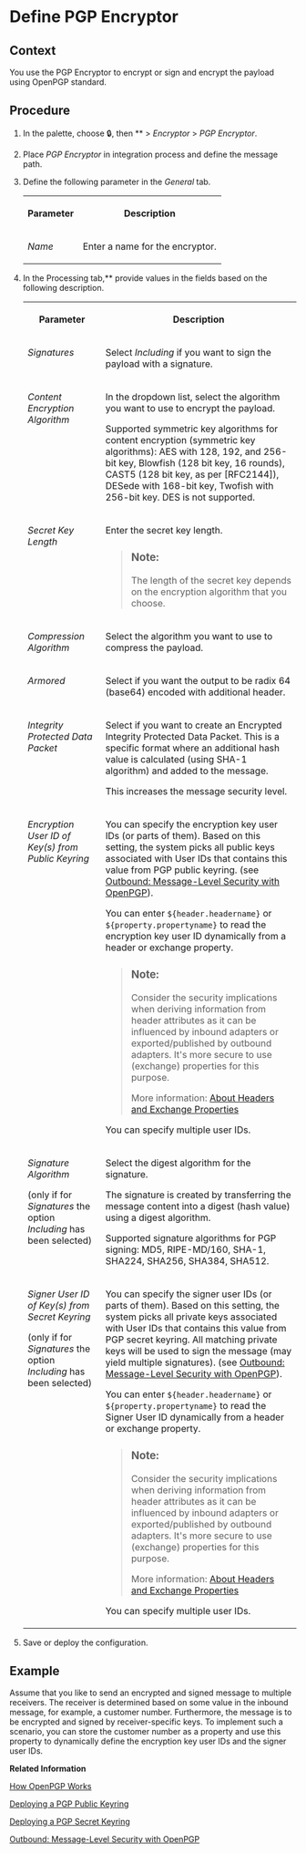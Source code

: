 <!-- loio7a07766899c84ed2bb38897e3a332032 -->

<link rel="stylesheet" type="text/css" href="../css/sap-icons.css"/>

# Define PGP Encryptor



## Context

You use the PGP Encryptor to encrypt or sign and encrypt the payload using OpenPGP standard.



## Procedure

1.  In the palette, choose :lock:, then ** \> *Encryptor* \> *PGP Encryptor*.

2.  Place *PGP Encryptor* in integration process and define the message path.

3.  Define the following parameter in the *General* tab.


    <table>
    <tr>
    <th valign="top">

    Parameter
    
    </th>
    <th valign="top">

    Description
    
    </th>
    </tr>
    <tr>
    <td valign="top">
    
    *Name*
    
    </td>
    <td valign="top">
    
    Enter a name for the encryptor.
    
    </td>
    </tr>
    </table>
    
4.  In the Processing tab,** provide values in the fields based on the following description.


    <table>
    <tr>
    <th valign="top">

    Parameter
    
    </th>
    <th valign="top">

    Description
    
    </th>
    </tr>
    <tr>
    <td valign="top">
    
    *Signatures* 
    
    </td>
    <td valign="top">
    
    Select *Including* if you want to sign the payload with a signature.
    
    </td>
    </tr>
    <tr>
    <td valign="top">
    
    *Content Encryption Algorithm* 
    
    </td>
    <td valign="top">
    
    In the dropdown list, select the algorithm you want to use to encrypt the payload.

    Supported symmetric key algorithms for content encryption \(symmetric key algorithms\): AES with 128, 192, and 256-bit key, Blowfish \(128 bit key, 16 rounds\), CAST5 \(128 bit key, as per \[RFC2144\]\), DESede with 168-bit key, Twofish with 256-bit key. DES is not supported.
    
    </td>
    </tr>
    <tr>
    <td valign="top">
    
    *Secret Key Length* 
    
    </td>
    <td valign="top">
    
    Enter the secret key length.

    > ### Note:  
    > The length of the secret key depends on the encryption algorithm that you choose.


    
    </td>
    </tr>
    <tr>
    <td valign="top">
    
    *Compression Algorithm* 
    
    </td>
    <td valign="top">
    
    Select the algorithm you want to use to compress the payload.
    
    </td>
    </tr>
    <tr>
    <td valign="top">
    
    *Armored* 
    
    </td>
    <td valign="top">
    
    Select if you want the output to be radix 64 \(base64\) encoded with additional header.
    
    </td>
    </tr>
    <tr>
    <td valign="top">
    
    *Integrity Protected Data Packet* 
    
    </td>
    <td valign="top">
    
    Select if you want to create an Encrypted Integrity Protected Data Packet. This is a specific format where an additional hash value is calculated \(using SHA-1 algorithm\) and added to the message.

    This increases the message security level.
    
    </td>
    </tr>
    <tr>
    <td valign="top">
    
    *Encryption User ID of Key\(s\) from Public Keyring* 
    
    </td>
    <td valign="top">
    
    You can specify the encryption key user IDs \(or parts of them\). Based on this setting, the system picks all public keys associated with User IDs that contains this value from PGP public keyring. \(see [Outbound: Message-Level Security with OpenPGP](../40-RemoteSystems/outbound-message-level-security-with-openpgp-8641a15.md)\).

    You can enter `${header.headername}` or `${property.propertyname}` to read the encryption key user ID dynamically from a header or exchange property.

    > ### Note:  
    > Consider the security implications when deriving information from header attributes as it can be influenced by inbound adapters or exported/published by outbound adapters. It's more secure to use \(exchange\) properties for this purpose.
    > 
    > More information: [About Headers and Exchange Properties](about-headers-and-exchange-properties-0974c4f.md)

    You can specify multiple user IDs.
    
    </td>
    </tr>
    <tr>
    <td valign="top">
    
    *Signature Algorithm*

    \(only if for *Signatures* the option *Including* has been selected\)
    
    </td>
    <td valign="top">
    
    Select the digest algorithm for the signature.

    The signature is created by transferring the message content into a digest \(hash value\) using a digest algorithm.

    Supported signature algorithms for PGP signing: MD5, RIPE-MD/160, SHA-1, SHA224, SHA256, SHA384, SHA512.
    
    </td>
    </tr>
    <tr>
    <td valign="top">
    
    *Signer User ID of Key\(s\) from Secret Keyring*

    \(only if for *Signatures* the option *Including* has been selected\)
    
    </td>
    <td valign="top">
    
    You can specify the signer user IDs \(or parts of them\). Based on this setting, the system picks all private keys associated with User IDs that contains this value from PGP secret keyring. All matching private keys will be used to sign the message \(may yield multiple signatures\). \(see [Outbound: Message-Level Security with OpenPGP](../40-RemoteSystems/outbound-message-level-security-with-openpgp-8641a15.md)\).

    You can enter `${header.headername}` or `${property.propertyname}` to read the Signer User ID dynamically from a header or exchange property.

    > ### Note:  
    > Consider the security implications when deriving information from header attributes as it can be influenced by inbound adapters or exported/published by outbound adapters. It's more secure to use \(exchange\) properties for this purpose.
    > 
    > More information: [About Headers and Exchange Properties](about-headers-and-exchange-properties-0974c4f.md)

    You can specify multiple user IDs.
    
    </td>
    </tr>
    </table>
    
5.  Save or deploy the configuration.




## Example

Assume that you like to send an encrypted and signed message to multiple receivers. The receiver is determined based on some value in the inbound message, for example, a customer number. Furthermore, the message is to be encrypted and signed by receiver-specific keys. To implement such a scenario, you can store the customer number as a property and use this property to dynamically define the encryption key user IDs and the signer user IDs.

**Related Information**  


[How OpenPGP Works](../40-RemoteSystems/how-openpgp-works-29bc188.md "You can use Open Pretty Good Privacy (Open PGP) to digitally sign and encrypt messages.")

[Deploying a PGP Public Keyring](deploying-a-pgp-public-keyring-7f04458.md "This artifact contains the public key that enables the tenant to encrypt or verify messages using the Pretty Good Privacy (PGP) standard.")

[Deploying a PGP Secret Keyring](deploying-a-pgp-secret-keyring-9d8e1a9.md "This artifact contains the PGP secret keys for the usage of Open Pretty Good Privacy (PGP). The private key enables the tenant to decrypt or sign messages.")

[Outbound: Message-Level Security with OpenPGP](../40-RemoteSystems/outbound-message-level-security-with-openpgp-8641a15.md "")

